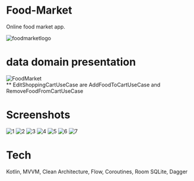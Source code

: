 # Food-Market
Online food market app.  

![foodmarketlogo](https://user-images.githubusercontent.com/98654420/188332872-796e31c4-9ec5-433a-8f7c-6b57a3630e40.png)  
# data domain presentation
![FoodMarket](https://user-images.githubusercontent.com/98654420/189218128-9f03e163-369d-4570-895d-bd90e644b8e4.png)  
** EditShoppingCartUseCase are AddFoodToCartUseCase and RemoveFoodFromCartUseCase
# Screenshots
![1](https://user-images.githubusercontent.com/98654420/189364708-d640e74a-77ff-42b8-ae6d-b5c52cff4a22.jpg)
![2](https://user-images.githubusercontent.com/98654420/189364749-81b4c1e0-57f2-4e60-87d6-8b84ea1d1cc4.jpg)
![3](https://user-images.githubusercontent.com/98654420/189362229-37fdaa9c-127b-45cf-ad6f-ee1d3a61612f.jpg)
![4](https://user-images.githubusercontent.com/98654420/189362240-5e66609d-c19e-4737-aab2-367a6ade6655.jpg)
![5](https://user-images.githubusercontent.com/98654420/189362248-f7ea32c0-5975-48ef-ae7e-12dbe8be339f.jpg)
![6](https://user-images.githubusercontent.com/98654420/189362256-04c3ec7b-c4ff-40f1-b008-5d423944d3d5.jpg)
![7](https://user-images.githubusercontent.com/98654420/189362259-d9699ab7-23a6-4491-a56f-c12b1302b0b7.jpg)  
# Tech
Kotlin, MVVM, Clean Architecture, Flow, Coroutines, Room SQLite, Dagger

